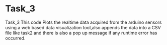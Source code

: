 # Task_3
Task_3
This code Plots the realtime data  acquired from the arduino sensors using a web based data visualization tool,also appends the data into a CSV file like task2 and there is also a pop up message if any runtime error has occurred.
